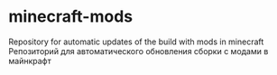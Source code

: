 # minecraft-mods
Repository for automatic updates of the build with mods in minecraft  
Репозиторий для автоматического обновления сборки с модами в майнкрафт
